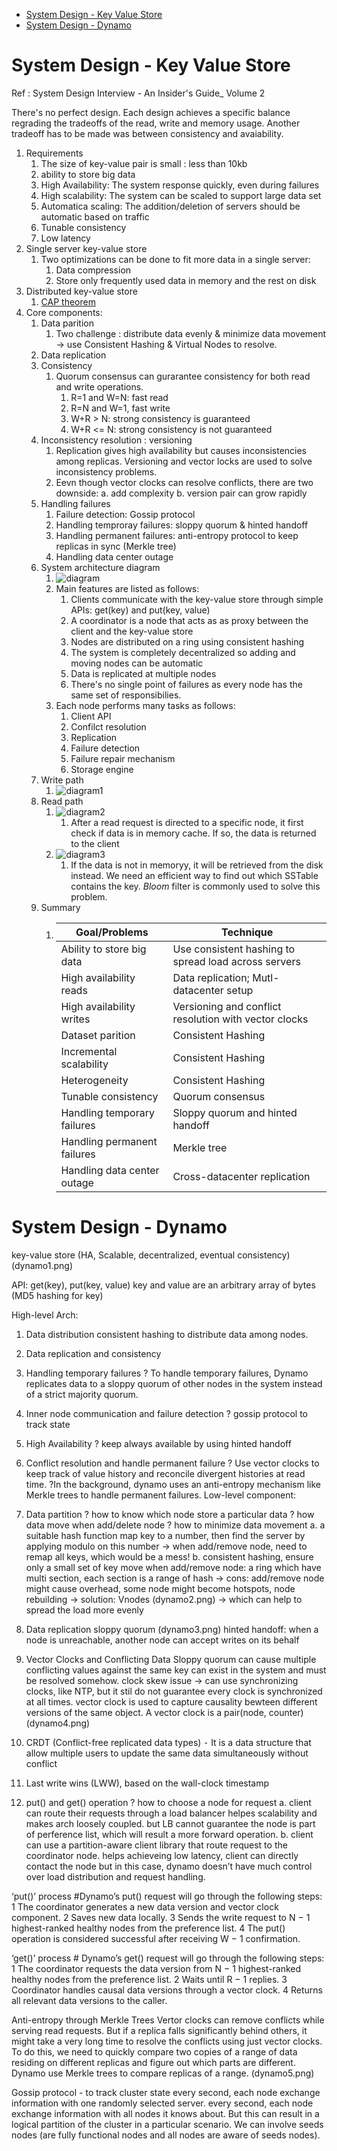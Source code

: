 - [System Design - Key Value Store](#system-design---key-value-store)
- [System Design - Dynamo](#system-design---dynamo)


# System Design - Key Value Store
Ref : System Design Interview - An Insider's Guide_ Volume 2  

There's no perfect design. Each design achieves a specific balance regrading the tradeoffs of the read, write and memory usage. Another tradeoff has to be made was between consistency and avaiability.

1. Requirements
   1. The size of key-value pair is small : less than 10kb
   2. ability to store big data
   3. High Availability: The system response quickly, even during failures
   4. High scalability: The system can be scaled to support large data set
   5. Automatica scaling: The addition/deletion of servers should be automatic based on traffic
   6. Tunable consistency
   7. Low latency
2. Single server key-value store
   1. Two optimizations can be done to fit more data in a single server:
      1. Data compression
      2. Store only frequently used data in memory and the rest on disk
3. Distributed key-value store
   1. [CAP theorem](../SystemDesign.md#cap-theorem)
4. Core components:
   1. Data parition
      1. Two challenge : distribute data evenly & minimize data movement -> use Consistent Hashing & Virtual Nodes to resolve.
   2. Data replication
   3. Consistency
      1. Quorum consensus can gurarantee consistency for both read and write operations.
         1. R=1 and W=N: fast read
         2. R=N and W=1, fast write
         3. W+R > N: strong consistency is guaranteed
         4. W+R <= N: strong consistency is not guaranteed
   4. Inconsistency resolution : versioning
      1. Replication gives high availability but causes inconsistencies among replicas. Versioning and vector locks are used to solve inconsistency problems.
      2. Eevn though vector clocks can resolve conflicts, there are two downside: a. add complexity b. version pair can grow rapidly
   5. Handling failures
      1. Failure detection: Gossip protocol
      2. Handling temproray failures: sloppy quorum & hinted handoff
      3. Handling permanent failures: anti-entropy protocol to keep replicas in sync (Merkle tree)
      4. Handling data center outage
   6. System architecture diagram
      1. ![diagram](../../image/kayvaluestore1.png)
      2. Main features are listed as follows:
         1. Clients communicate with the key-value store through simple APIs: get(key) and put(key, value)
         2. A coordinator is a node that acts as as proxy between the client and the key-value store
         3. Nodes are distributed on a ring using consistent hashing
         4. The system is completely decentralized so adding and moving nodes can be automatic
         5. Data is replicated at multiple nodes
         6. There's no single point of failures as every node has the same set of responsibilies.
      3. Each node performs many tasks as follows:
         1. Client API
         2. Confilct resolution
         3. Replication
         4. Failure detection
         5. Failure repair mechanism
         6. Storage engine
   7. Write path
      1. ![diagram1](../../image/keyvaluestore2.png)
   8. Read path
      1. ![diagram2](../../image/keyvaluestore3.png)
         1. After a read request is directed to a specific node, it first check if data is in memory cache. If so, the data is returned to the client
      2. ![diagram3](../../image/keyvaluestore4.png)
         1. If the data is not in memoryy, it will be retrieved from the disk instead. We need an efficient way to find out which SSTable contains the key. *Bloom* filter is commonly used to solve this problem.
   9. Summary  
      1.  | Goal/Problems	| Technique 
			| -------|------------
			| Ability to store big data | Use consistent hashing to spread load across servers
			| High availability reads | Data replication; Mutl-datacenter setup
			| High availability writes | Versioning and conflict resolution with vector clocks
			| Dataset parition | Consistent Hashing
			| Incremental scalability | Consistent Hashing
			| Heterogeneity | Consistent Hashing
			| Tunable consistency | Quorum consensus
			| Handling temporary failures | Sloppy quorum and hinted handoff
			| Handling permanent failures | Merkle tree
			| Handling data center outage | Cross-datacenter replication


# System Design - Dynamo

key-value store (HA, Scalable, decentralized, eventual consistency)
(dynamo1.png)

API: get(key), put(key, value)
key and value are an arbitrary array of bytes (MD5 hashing for key)

High-level Arch:
1. Data distribution
	consistent hashing to distribute data among nodes.
2. Data replication and consistency
3. Handling temporary failures
	? To handle temporary failures, Dynamo replicates data to a sloppy quorum of other nodes in the system instead of a strict majority quorum.
4. Inner node communication and failure detection
	? gossip protocol to track state
5. High Availability
	? keep always available by using hinted handoff
6. Conflict resolution and handle permanent failure
	? Use vector clocks to keep track of value history and reconcile divergent histories at read time.
	?In the background, dynamo uses an anti-entropy mechanism like Merkle trees to handle permanent failures.
Low-level component:
1. Data partition
? how to know which node store a particular data
? how data move when add/delete node
? how to minimize data movement
	a. a suitable hash function map key to a number, then find the server by applying modulo on this number -> when add/remove node, need to remap all keys, which would be a mess!
	b. consistent hashing, ensure only a small set of key move when add/remove node: a ring which have multi section, each section is a range of hash -> cons: add/remove node might cause overhead, some node might become hotspots, node rebuilding -> solution: Vnodes (dynamo2.png) -> which can help to spread the load more evenly

2. Data replication
sloppy quorum (dynamo3.png)
hinted handoff: when a node is unreachable, another node can accept writes on its behalf

3. Vector Clocks and Conflicting Data
Sloppy quorum can cause multiple conflicting values against the same key can exist in the system and must be resolved somehow.
clock skew issue -> can use synchronizing clocks, like NTP, but it stil do not guarantee every clock is synchronized at all times.
vector clock is used to capture causality bewteen different versions of the same object. A vector clock is a pair(node, counter) (dynamo4.png)

4. CRDT (Conflict-free replicated data types)
	⁃	It is a data structure that allow multiple users to update the same data simultaneously without conflict
5. Last write wins (LWW), based on the wall-clock timestamp

6. put() and get() operation
? how to choose a node for request
a. client can route their requests through a load balancer
	helpes scalability and makes arch loosely coupled.
	but LB cannot guarantee the node is part of perference list, which will result a more forward operation.
b. client can use a partition-aware client library that route request to the coordinator node.
	helps achieveing low latency, client can directly contact the node 
	but in this case, dynamo doesn’t have much control over load distribution and request handling.

‘put()’ process #Dynamo’s put() request will go through the following steps:
	1	The coordinator generates a new data version and vector clock component. 
	2	Saves new data locally. 
	3	Sends the write request to N − 1 highest-ranked healthy nodes from the preference list. 
	4	The put() operation is considered successful after receiving W − 1 confirmation. 

‘get()’ process #
Dynamo’s get() request will go through the following steps:
	1	The coordinator requests the data version from N − 1 highest-ranked healthy nodes from the preference list. 
	2	Waits until R − 1 replies. 
	3	Coordinator handles causal data versions through a vector clock. 
	4	Returns all relevant data versions to the caller. 

Anti-entropy through Merkle Trees
Vertor clocks can remove conflicts while serving read requests. But if a replica falls significantly behind others, it might take a very long time to resolve the conflicts using just vector clocks. To do this, we need to quickly compare two copies of a range of data residing on different replicas and figure out which parts are different.
Dynamo use Merkle trees to compare replicas of a range. (dynamo5.png)

Gossip protocol - to track cluster state
every second, each node exchange information with one randomly selected server.
every second, each node exchange information with all nodes it knows about.
But this can result in a logical partition of the cluster in a particular scenario. We can involve seeds nodes (are fully functional nodes and all nodes are aware of seeds nodes).



















